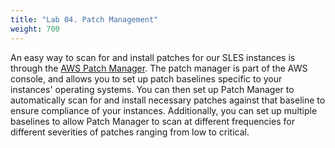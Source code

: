 ```yaml
---
title: "Lab 04. Patch Management"
weight: 700
---
```


<!--
Copyright Amazon.com, Inc. or its affiliates. All Rights Reserved.
SPDX-License-Identifier: MIT-0
-->

An easy way to scan for and install patches for our SLES instances is through the [AWS Patch Manager](https://us-east-1.console.aws.amazon.com/systems-manager/patch-manager/dashboard?region=us-east-1). The patch manager is part of the AWS console, and allows you to set up patch baselines specific to your instances' operating systems. You can then set up Patch Manager to automatically scan for and install necessary patches against that baseline to ensure compliance of your instances. Additionally, you can set up multiple baselines to allow Patch Manager to scan at different frequencies for different severities of patches ranging from low to critical.